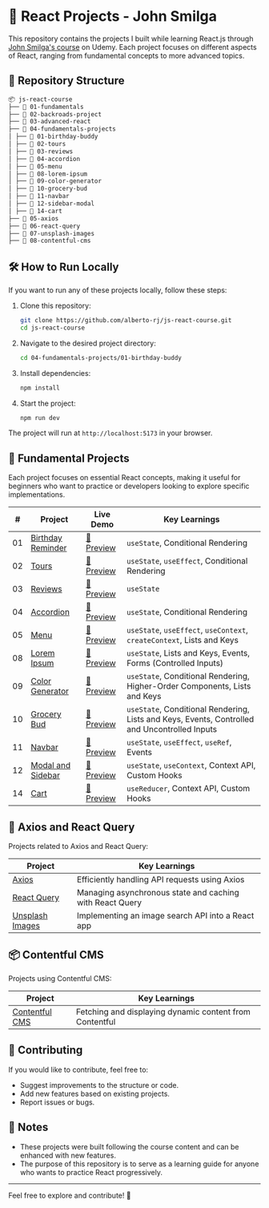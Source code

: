 # 🚀 React Projects - John Smilga

This repository contains the projects I built while learning React.js through [John Smilga's course](https://www.udemy.com/course/react-tutorial-and-projects-course/?referralCode=FEE6A921AF07E2563CEF) on Udemy. Each project focuses on different aspects of React, ranging from fundamental concepts to more advanced topics.

## 📂 Repository Structure

```md
📦 js-react-course
├── 📂 01-fundamentals
├── 📂 02-backroads-project
├── 📂 03-advanced-react
├── 📂 04-fundamentals-projects
│ ├── 📂 01-birthday-buddy
│ ├── 📂 02-tours
│ ├── 📂 03-reviews
│ ├── 📂 04-accordion
│ ├── 📂 05-menu
│ ├── 📂 08-lorem-ipsum
│ ├── 📂 09-color-generator
│ ├── 📂 10-grocery-bud
│ ├── 📂 11-navbar
│ ├── 📂 12-sidebar-modal
│ ├── 📂 14-cart
├── 📂 05-axios
├── 📂 06-react-query
├── 📂 07-unsplash-images
├── 📂 08-contentful-cms
```

## 🛠 How to Run Locally

If you want to run any of these projects locally, follow these steps:

1. Clone this repository:

   ```bash
   git clone https://github.com/alberto-rj/js-react-course.git
   cd js-react-course
   ```

2. Navigate to the desired project directory:

   ```bash
   cd 04-fundamentals-projects/01-birthday-buddy
   ```

3. Install dependencies:

   ```bash
   npm install
   ```

4. Start the project:

   ```bash
   npm run dev
   ```

The project will run at `http://localhost:5173` in your browser.

## 📌 Fundamental Projects

Each project focuses on essential React concepts, making it useful for beginners who want to practice or developers looking to explore specific implementations.

| #   | Project                                                           | Live Demo                                                   | Key Learnings                                                                                 |
| --- | ----------------------------------------------------------------- | ----------------------------------------------------------- | --------------------------------------------------------------------------------------------- |
| 01  | [Birthday Reminder](./04-fundamentals-projects/01-birthday-buddy) | [🔗 Preview](https://arj-01-birthday-reminder.netlify.app/) | `useState`, Conditional Rendering                                                             |
| 02  | [Tours](./04-fundamentals-projects/02-tours)                      | [🔗 Preview](https://arj-02-tours.netlify.app/)             | `useState`, `useEffect`, Conditional Rendering                                                |
| 03  | [Reviews](./04-fundamentals-projects/03-reviews)                  | [🔗 Preview](https://arj-03-reviews.netlify.app/)           | `useState`                                                                                    |
| 04  | [Accordion](./04-fundamentals-projects/04-accordion)              | [🔗 Preview](https://arj-04-accordion.netlify.app/)         | `useState`, Conditional Rendering                                                             |
| 05  | [Menu](./04-fundamentals-projects/05-menu)                        | [🔗 Preview](https://arj-05-menu.netlify.app/)              | `useState`, `useEffect`, `useContext`, `createContext`, Lists and Keys                        |
| 08  | [Lorem Ipsum](./04-fundamentals-projects/08-lorem-ipsum)          | [🔗 Preview](https://arj-08-lorem-ipsum.netlify.app/)       | `useState`, Lists and Keys, Events, Forms (Controlled Inputs)                                 |
| 09  | [Color Generator](./04-fundamentals-projects/09-color-generator)  | [🔗 Preview](https://arj-09-color-generator.netlify.app/)   | `useState`, Conditional Rendering, Higher-Order Components, Lists and Keys                    |
| 10  | [Grocery Bud](./04-fundamentals-projects/10-grocery-bud)          | [🔗 Preview](https://arj-10-grocery-bud.netlify.app/)       | `useState`, Conditional Rendering, Lists and Keys, Events, Controlled and Uncontrolled Inputs |
| 11  | [Navbar](./04-fundamentals-projects/11-navbar)                    | [🔗 Preview](https://arj-11-navbar.netlify.app/)            | `useState`, `useEffect`, `useRef`, Events                                                     |
| 12  | [Modal and Sidebar](./04-fundamentals-projects/12-sidebar-modal)  | [🔗 Preview](https://arj-12-sidebar-modal.netlify.app/)     | `useState`, `useContext`, Context API, Custom Hooks                                           |
| 14  | [Cart](./04-fundamentals-projects/14-cart)                        | [🔗 Preview](https://arj-14-cart.netlify.app/)              | `useReducer`, Context API, Custom Hooks                                                       |

## 📡 Axios and React Query

Projects related to Axios and React Query:

| Project                                 | Key Learnings                                            |
| --------------------------------------- | -------------------------------------------------------- |
| [Axios](./05-axios)                     | Efficiently handling API requests using Axios            |
| [React Query](./06-react-query)         | Managing asynchronous state and caching with React Query |
| [Unsplash Images](./07-unsplash-images) | Implementing an image search API into a React app        |

## 📦 Contentful CMS

Projects using Contentful CMS:

| Project                               | Key Learnings                                           |
| ------------------------------------- | ------------------------------------------------------- |
| [Contentful CMS](./08-contentful-cms) | Fetching and displaying dynamic content from Contentful |

## 🤝 Contributing

If you would like to contribute, feel free to:

- Suggest improvements to the structure or code.
- Add new features based on existing projects.
- Report issues or bugs.

## 🎯 Notes

- These projects were built following the course content and can be enhanced with new features.
- The purpose of this repository is to serve as a learning guide for anyone who wants to practice React progressively.

---

Feel free to explore and contribute! 🚀
